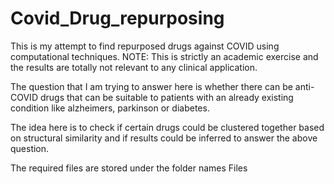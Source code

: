 # Covid_Drug_repurposing
This is my attempt to find repurposed drugs against COVID using computational techniques. NOTE: This is strictly an academic exercise and the results are totally not relevant to any clinical application. 

The question that I am trying to answer here is whether there can be anti-COVID drugs that can be suitable to patients with an already existing condition like 
alzheimers, parkinson or diabetes. 

The idea here is to check if certain drugs could be clustered together based on structural similarity and if results could be inferred to answer the above question.

The required files are stored under the folder names Files


